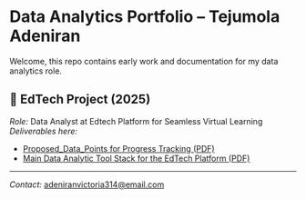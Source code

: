 # Data Analytics Portfolio – Tejumola Adeniran

Welcome, this repo contains early work and documentation for my data analytics role.

## 📌 EdTech Project (2025)
*Role:* Data Analyst at Edtech Platform for Seamless Virtual Learning  
*Deliverables here:*
- [Proposed_Data_Points for Progress Tracking (PDF)](./Proposed_Data_to_Track.pdf)
- [Main Data Analytic Tool Stack for the EdTech Platform (PDF)](./Analytics_Tools_Plan.pdf)

---

*Contact:* adeniranvictoria314@email.com
